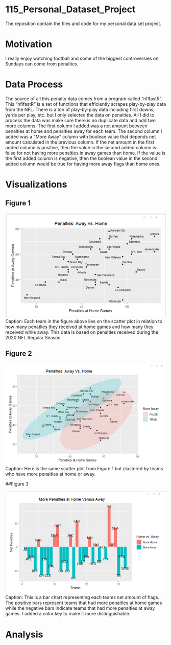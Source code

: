 # 115_Personal_Dataset_Project
The reposition contain the files and code for my personal data set project. 

# Motivation
I really enjoy watching football and some of the biggest controversies on Sundays can come from penalties. 

# Data Process
The source of all this penalty data comes from a program called “nflfastR”. This “nflfastR” is a set of functions that efficiently
scrapes play-by-play data from the NFL. There is a ton of play-by-play data including first downs, yards per play, etc. but I only selected the data on penalties. All I did to process the data was make sure there is no duplicate data and add two more columns. The first column I added was a net amount between penalties at home and penalties away for each team. The second column I added was a "More Away" column with boolean value that depends net amount calculated in the previous column. If the net amount in the first added column is positive, then the value in the second added column is false for not having more penalties in away games than home. If the value is the first added column is negative, then the boolean value in the second added column would be true for having more away flags than home ones.

# Visualizations
## Figure 1

<img src="https://raw.githubusercontent.com/isiverWSU/115_Personal_DataSet_Project/main/Figure1-HomeVersusAway.png">
Caption: Each team in the figure above lies on the scatter plot in relation to how many penatlies they received at home games and how many they received while away.
This data is based on penalties received during the 2020 NFL Regular Season. 

## Figure 2

<img src="https://raw.githubusercontent.com/isiverWSU/115_Personal_DataSet_Project/main/Figure%202%20-%20HomeVersusAway2.png">
Caption: Here is the same scatter plot from Figure 1 but clustered by teams who have more penalties at home or away. 

##Figure 3

<img src="https://raw.githubusercontent.com/isiverWSU/115_Personal_DataSet_Project/main/Figure3-NetPenaltiesBarChart.png">
Caption: This is a bar chart representing each teams net amount of flags. The positive bars represent teams that had more penalties at home games while the negative bars indicate teams that had more penalties at away games. I added a color key to make it more distinguishable. 

# Analysis 
